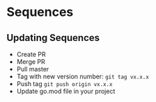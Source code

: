 # Sequences

## Updating Sequences
* Create PR 
* Merge PR
* Pull master
* Tag with new version number: `git tag vx.x.x`
* Push tag `git push origin vx.x.x`
* Update go.mod file in your project